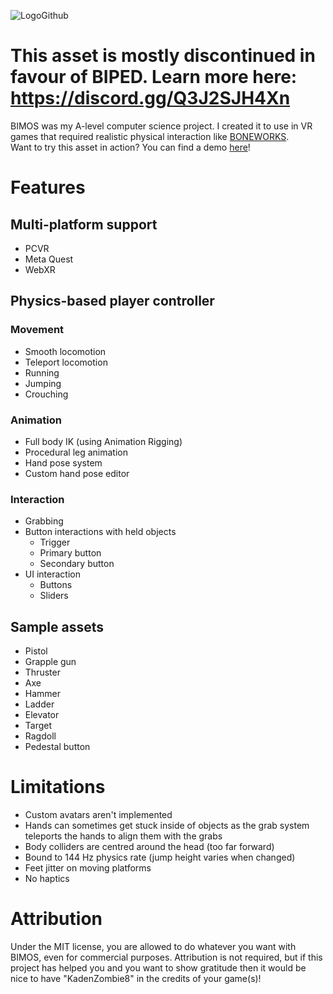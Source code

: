 ![LogoGithub](https://github.com/user-attachments/assets/b80a84ae-9d5b-4f6c-b680-1c1b933ac586)

# This asset is mostly discontinued in favour of BIPED. Learn more here: https://discord.gg/Q3J2SJH4Xn
BIMOS was my A-level computer science project. I created it to use in VR games that required realistic physical interaction like <a href="https://store.steampowered.com/app/823500/BONEWORKS/">BONEWORKS</a>.
</br>
Want to try this asset in action? You can find a demo <a href="https://kadenzombie8.itch.io/bimos-demo">here</a>!

# Features
## Multi-platform support
- PCVR
- Meta Quest
- WebXR
## Physics-based player controller
### Movement
- Smooth locomotion
- Teleport locomotion
- Running
- Jumping
- Crouching
### Animation
- Full body IK (using Animation Rigging)
- Procedural leg animation
- Hand pose system
- Custom hand pose editor
### Interaction
- Grabbing
- Button interactions with held objects
  - Trigger
  - Primary button
  - Secondary button
- UI interaction
  - Buttons
  - Sliders
## Sample assets
- Pistol
- Grapple gun
- Thruster
- Axe
- Hammer
- Ladder
- Elevator
- Target
- Ragdoll
- Pedestal button
# Limitations
- Custom avatars aren't implemented
- Hands can sometimes get stuck inside of objects as the grab system teleports the hands to align them with the grabs
- Body colliders are centred around the head (too far forward)
- Bound to 144 Hz physics rate (jump height varies when changed)
- Feet jitter on moving platforms
- No haptics
# Attribution
Under the MIT license, you are allowed to do whatever you want with BIMOS, even for commercial purposes. Attribution is not required, but if this project has helped you and you want to show gratitude then it would be nice to have "KadenZombie8" in the credits of your game(s)!
